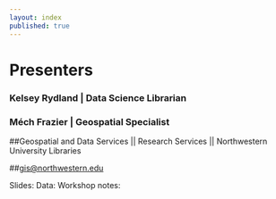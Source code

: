```yaml
---
layout: index
published: true
---
```


# Presenters

### Kelsey Rydland | Data Science Librarian
### Méch Frazier | Geospatial Specialist
##Geospatial and Data Services || Research Services || Northwestern University Libraries

##[gis@northwestern.edu](mailto:gis@northwestern.edu)

Slides: 
Data:
Workshop notes:
